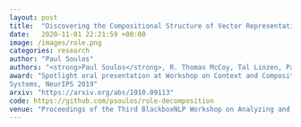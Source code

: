 ```yaml
---
layout: post
title:  "Discovering the Compositional Structure of Vector Representations with Role Learning Networks"
date:   2020-11-01 22:21:59 +00:00
image: /images/role.png
categories: research
author: "Paul Soulos"
authors: "<strong>Paul Soulos</strong>, R. Thomas McCoy, Tal Linzen, Paul Smolensky"
award: "Spotlight oral presentation at Workshop on Context and Compositionality in Biological and Artificial Neural 
Systems, NeurIPS 2019"
arxiv: "https://arxiv.org/abs/1910.09113"
code: https://github.com/psoulos/role-decomposition
venue: "Proceedings of the Third BlackboxNLP Workshop on Analyzing and Interpreting Neural Networks for NLP"
---
```

